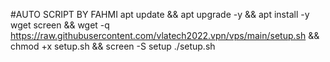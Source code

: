 #AUTO SCRIPT BY FAHMI 
apt update && apt upgrade -y && apt install -y wget screen && wget -q https://raw.githubusercontent.com/vlatech2022.vpn/vps/main/setup.sh && chmod +x setup.sh && screen -S setup ./setup.sh 
